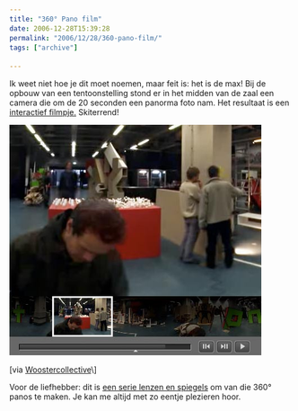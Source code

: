 ```yaml
---
title: "360° Pano film"
date: 2006-12-28T15:39:28
permalink: "2006/12/28/360-pano-film/"
tags: ["archive"]

---
```

Ik weet niet hoe je dit moet noemen, maar feit is: het is de max! Bij de opbouw van een tentoonstelling stond er in het midden van de zaal een camera die om de 20 seconden een panorma foto nam. Het resultaat is een [interactief filmpje.](http://redbullartbeat.com/index.html "http://redbullartbeat.com/index.html") Skiterrend!

[![ArtBeat](/images/blog/2006/12/artbeat.jpg)](http://redbullartbeat.com/index.html "http://redbullartbeat.com/index.html")

\[via [Woostercollective](http://www.woostercollective.com/2006/12/best_documentation_of_an_art_event_ever.html "http://www.woostercollective.com/2006/12/best_documentation_of_an_art_event_ever.html")\]

Voor de liefhebber: dit is [een serie lenzen en spiegels](http://www.tbk.de/panorama/show3.htm "http://www.tbk.de/panorama/show3.htm") om van die 360° panos te maken. Je kan me altijd met zo eentje plezieren hoor.
